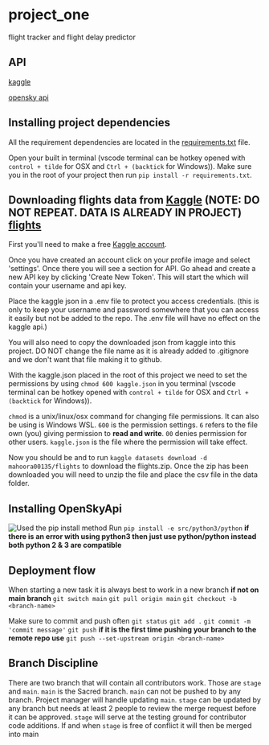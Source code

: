 # project_one

flight tracker and flight delay predictor

## API

[kaggle](https://www.kaggle.com/datasets/mahoora00135/flights)

[opensky api](https://github.com/openskynetwork/opensky-api)

## Installing project dependencies

All the requirement dependencies are located in the [requirements.txt](requirements.txt) file.

Open your built in terminal (vscode terminal can be hotkey opened with ```control + tilde``` for OSX and ```Ctrl + (backtick``` for Windows)). Make sure you in the root of your project then run ```pip install -r requirements.txt```.

## Downloading flights data from [Kaggle](https://www.kaggle.com) (NOTE: DO NOT REPEAT. DATA IS ALREADY IN PROJECT) [flights](data/flights.csv)

First you'll need to make a free [Kaggle account](https://www.kaggle.com/account/login?phase=startRegisterTab&returnUrl=%2Fdatasets%2Fmahoora00135%2Fflights).

Once you have created an account click on your profile image and select 'settings'. Once there you will see a section for API. Go ahead and create a new API key by clicking 'Create New Token'. This will start the which will contain your username and api key.

Place the kaggle json in a .env file to protect you access credentials. (this is only to keep your username and password somewhere that you can access it easily but not be added to the repo. The .env file will have no effect on the kaggle api.)

You will also need to copy the downloaded json from kaggle into this project. DO NOT change the file name as it is already added to .gitignore and we don't want that file making it to github.

With the kaggle.json placed in the root of this project we need to set the permissions by using ```chmod 600 kaggle.json``` in you terminal (vscode terminal can be hotkey opened with ```control + tilde``` for OSX and ```Ctrl + (backtick``` for Windows)).

```chmod``` is a unix/linux/osx command for changing file permissions. It can also be using is Windows WSL. ```600``` is the permission settings. ```6``` refers to the file own (you) giving permission to **read and write**. ```00``` denies permission for other users. ```kaggle.json``` is the file where the permission will take effect.

Now you should be and to run ```kaggle datasets download -d mahoora00135/flights``` to download the flights.zip.
Once the zip has been downloaded you will need to unzip the file and place the csv file in the data folder.

## Installing OpenSkyApi

![Used the pip install method](installing_opensky_screen_shot.png)
Run ```pip install -e src/python3/python``` **if there is an error with using python3 then just use python/python instead both python 2 & 3 are compatible**

## Deployment flow

When starting a new task it is always best to work in a new branch
**if not on main branch**
```git switch main```
```git pull origin main```
```git checkout -b <branch-name>```

Make sure to commit and push often
```git status```
```git add .```
```git commit -m 'commit message'```
```git push```
**if it is the first time pushing your branch to the remote repo use**
```git push --set-upstream origin <branch-name>```

## Branch Discipline

There are two branch that will contain all contributors work.
Those are ```stage``` and ```main```. ```main``` is the Sacred branch.
```main``` can not be pushed to by any branch. Project manager will handle
updating ```main```. ```stage``` can be updated by any branch but needs at least 2 people
to review the merge request before it can be approved. ```stage``` will serve at the
testing ground for contributor code additions. If and when ```stage``` is free of
conflict it will then be merged into main
